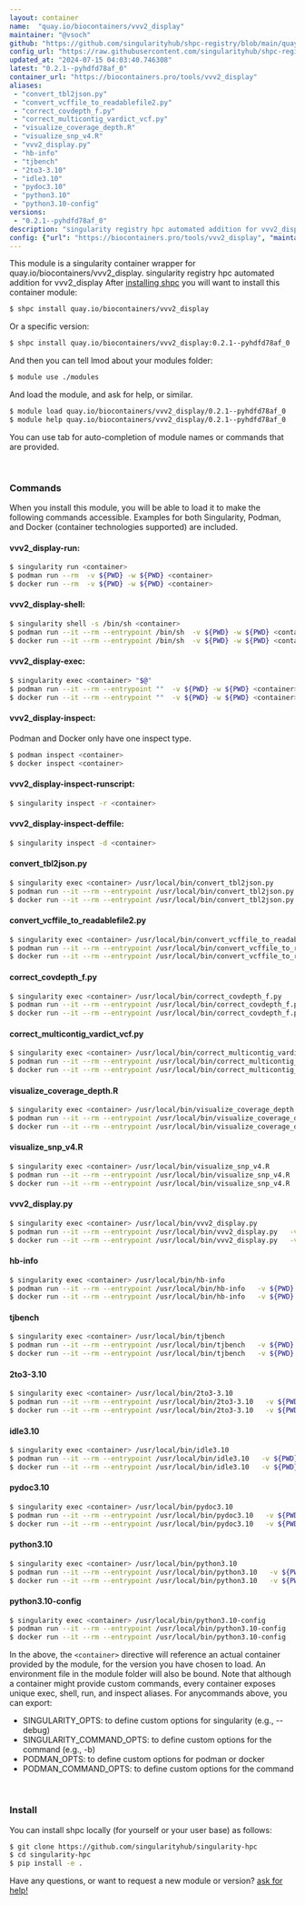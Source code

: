 ```yaml
---
layout: container
name:  "quay.io/biocontainers/vvv2_display"
maintainer: "@vsoch"
github: "https://github.com/singularityhub/shpc-registry/blob/main/quay.io/biocontainers/vvv2_display/container.yaml"
config_url: "https://raw.githubusercontent.com/singularityhub/shpc-registry/main/quay.io/biocontainers/vvv2_display/container.yaml"
updated_at: "2024-07-15 04:03:40.746308"
latest: "0.2.1--pyhdfd78af_0"
container_url: "https://biocontainers.pro/tools/vvv2_display"
aliases:
 - "convert_tbl2json.py"
 - "convert_vcffile_to_readablefile2.py"
 - "correct_covdepth_f.py"
 - "correct_multicontig_vardict_vcf.py"
 - "visualize_coverage_depth.R"
 - "visualize_snp_v4.R"
 - "vvv2_display.py"
 - "hb-info"
 - "tjbench"
 - "2to3-3.10"
 - "idle3.10"
 - "pydoc3.10"
 - "python3.10"
 - "python3.10-config"
versions:
 - "0.2.1--pyhdfd78af_0"
description: "singularity registry hpc automated addition for vvv2_display"
config: {"url": "https://biocontainers.pro/tools/vvv2_display", "maintainer": "@vsoch", "description": "singularity registry hpc automated addition for vvv2_display", "latest": {"0.2.1--pyhdfd78af_0": "sha256:8dee685ecc5e356091ac3de6c40f8f7d35461b99c0cff682245c794068ad3221"}, "tags": {"0.2.1--pyhdfd78af_0": "sha256:8dee685ecc5e356091ac3de6c40f8f7d35461b99c0cff682245c794068ad3221"}, "docker": "quay.io/biocontainers/vvv2_display", "aliases": {"convert_tbl2json.py": "/usr/local/bin/convert_tbl2json.py", "convert_vcffile_to_readablefile2.py": "/usr/local/bin/convert_vcffile_to_readablefile2.py", "correct_covdepth_f.py": "/usr/local/bin/correct_covdepth_f.py", "correct_multicontig_vardict_vcf.py": "/usr/local/bin/correct_multicontig_vardict_vcf.py", "visualize_coverage_depth.R": "/usr/local/bin/visualize_coverage_depth.R", "visualize_snp_v4.R": "/usr/local/bin/visualize_snp_v4.R", "vvv2_display.py": "/usr/local/bin/vvv2_display.py", "hb-info": "/usr/local/bin/hb-info", "tjbench": "/usr/local/bin/tjbench", "2to3-3.10": "/usr/local/bin/2to3-3.10", "idle3.10": "/usr/local/bin/idle3.10", "pydoc3.10": "/usr/local/bin/pydoc3.10", "python3.10": "/usr/local/bin/python3.10", "python3.10-config": "/usr/local/bin/python3.10-config"}}
---
```


This module is a singularity container wrapper for quay.io/biocontainers/vvv2_display.
singularity registry hpc automated addition for vvv2_display
After [installing shpc](#install) you will want to install this container module:


```bash
$ shpc install quay.io/biocontainers/vvv2_display
```

Or a specific version:

```bash
$ shpc install quay.io/biocontainers/vvv2_display:0.2.1--pyhdfd78af_0
```

And then you can tell lmod about your modules folder:

```bash
$ module use ./modules
```

And load the module, and ask for help, or similar.

```bash
$ module load quay.io/biocontainers/vvv2_display/0.2.1--pyhdfd78af_0
$ module help quay.io/biocontainers/vvv2_display/0.2.1--pyhdfd78af_0
```

You can use tab for auto-completion of module names or commands that are provided.

<br>

### Commands

When you install this module, you will be able to load it to make the following commands accessible.
Examples for both Singularity, Podman, and Docker (container technologies supported) are included.

#### vvv2_display-run:

```bash
$ singularity run <container>
$ podman run --rm  -v ${PWD} -w ${PWD} <container>
$ docker run --rm  -v ${PWD} -w ${PWD} <container>
```

#### vvv2_display-shell:

```bash
$ singularity shell -s /bin/sh <container>
$ podman run --it --rm --entrypoint /bin/sh  -v ${PWD} -w ${PWD} <container>
$ docker run --it --rm --entrypoint /bin/sh  -v ${PWD} -w ${PWD} <container>
```

#### vvv2_display-exec:

```bash
$ singularity exec <container> "$@"
$ podman run --it --rm --entrypoint ""  -v ${PWD} -w ${PWD} <container> "$@"
$ docker run --it --rm --entrypoint ""  -v ${PWD} -w ${PWD} <container> "$@"
```

#### vvv2_display-inspect:

Podman and Docker only have one inspect type.

```bash
$ podman inspect <container>
$ docker inspect <container>
```

#### vvv2_display-inspect-runscript:

```bash
$ singularity inspect -r <container>
```

#### vvv2_display-inspect-deffile:

```bash
$ singularity inspect -d <container>
```


#### convert_tbl2json.py

```bash
$ singularity exec <container> /usr/local/bin/convert_tbl2json.py
$ podman run --it --rm --entrypoint /usr/local/bin/convert_tbl2json.py   -v ${PWD} -w ${PWD} <container> -c " $@"
$ docker run --it --rm --entrypoint /usr/local/bin/convert_tbl2json.py   -v ${PWD} -w ${PWD} <container> -c " $@"
```


#### convert_vcffile_to_readablefile2.py

```bash
$ singularity exec <container> /usr/local/bin/convert_vcffile_to_readablefile2.py
$ podman run --it --rm --entrypoint /usr/local/bin/convert_vcffile_to_readablefile2.py   -v ${PWD} -w ${PWD} <container> -c " $@"
$ docker run --it --rm --entrypoint /usr/local/bin/convert_vcffile_to_readablefile2.py   -v ${PWD} -w ${PWD} <container> -c " $@"
```


#### correct_covdepth_f.py

```bash
$ singularity exec <container> /usr/local/bin/correct_covdepth_f.py
$ podman run --it --rm --entrypoint /usr/local/bin/correct_covdepth_f.py   -v ${PWD} -w ${PWD} <container> -c " $@"
$ docker run --it --rm --entrypoint /usr/local/bin/correct_covdepth_f.py   -v ${PWD} -w ${PWD} <container> -c " $@"
```


#### correct_multicontig_vardict_vcf.py

```bash
$ singularity exec <container> /usr/local/bin/correct_multicontig_vardict_vcf.py
$ podman run --it --rm --entrypoint /usr/local/bin/correct_multicontig_vardict_vcf.py   -v ${PWD} -w ${PWD} <container> -c " $@"
$ docker run --it --rm --entrypoint /usr/local/bin/correct_multicontig_vardict_vcf.py   -v ${PWD} -w ${PWD} <container> -c " $@"
```


#### visualize_coverage_depth.R

```bash
$ singularity exec <container> /usr/local/bin/visualize_coverage_depth.R
$ podman run --it --rm --entrypoint /usr/local/bin/visualize_coverage_depth.R   -v ${PWD} -w ${PWD} <container> -c " $@"
$ docker run --it --rm --entrypoint /usr/local/bin/visualize_coverage_depth.R   -v ${PWD} -w ${PWD} <container> -c " $@"
```


#### visualize_snp_v4.R

```bash
$ singularity exec <container> /usr/local/bin/visualize_snp_v4.R
$ podman run --it --rm --entrypoint /usr/local/bin/visualize_snp_v4.R   -v ${PWD} -w ${PWD} <container> -c " $@"
$ docker run --it --rm --entrypoint /usr/local/bin/visualize_snp_v4.R   -v ${PWD} -w ${PWD} <container> -c " $@"
```


#### vvv2_display.py

```bash
$ singularity exec <container> /usr/local/bin/vvv2_display.py
$ podman run --it --rm --entrypoint /usr/local/bin/vvv2_display.py   -v ${PWD} -w ${PWD} <container> -c " $@"
$ docker run --it --rm --entrypoint /usr/local/bin/vvv2_display.py   -v ${PWD} -w ${PWD} <container> -c " $@"
```


#### hb-info

```bash
$ singularity exec <container> /usr/local/bin/hb-info
$ podman run --it --rm --entrypoint /usr/local/bin/hb-info   -v ${PWD} -w ${PWD} <container> -c " $@"
$ docker run --it --rm --entrypoint /usr/local/bin/hb-info   -v ${PWD} -w ${PWD} <container> -c " $@"
```


#### tjbench

```bash
$ singularity exec <container> /usr/local/bin/tjbench
$ podman run --it --rm --entrypoint /usr/local/bin/tjbench   -v ${PWD} -w ${PWD} <container> -c " $@"
$ docker run --it --rm --entrypoint /usr/local/bin/tjbench   -v ${PWD} -w ${PWD} <container> -c " $@"
```


#### 2to3-3.10

```bash
$ singularity exec <container> /usr/local/bin/2to3-3.10
$ podman run --it --rm --entrypoint /usr/local/bin/2to3-3.10   -v ${PWD} -w ${PWD} <container> -c " $@"
$ docker run --it --rm --entrypoint /usr/local/bin/2to3-3.10   -v ${PWD} -w ${PWD} <container> -c " $@"
```


#### idle3.10

```bash
$ singularity exec <container> /usr/local/bin/idle3.10
$ podman run --it --rm --entrypoint /usr/local/bin/idle3.10   -v ${PWD} -w ${PWD} <container> -c " $@"
$ docker run --it --rm --entrypoint /usr/local/bin/idle3.10   -v ${PWD} -w ${PWD} <container> -c " $@"
```


#### pydoc3.10

```bash
$ singularity exec <container> /usr/local/bin/pydoc3.10
$ podman run --it --rm --entrypoint /usr/local/bin/pydoc3.10   -v ${PWD} -w ${PWD} <container> -c " $@"
$ docker run --it --rm --entrypoint /usr/local/bin/pydoc3.10   -v ${PWD} -w ${PWD} <container> -c " $@"
```


#### python3.10

```bash
$ singularity exec <container> /usr/local/bin/python3.10
$ podman run --it --rm --entrypoint /usr/local/bin/python3.10   -v ${PWD} -w ${PWD} <container> -c " $@"
$ docker run --it --rm --entrypoint /usr/local/bin/python3.10   -v ${PWD} -w ${PWD} <container> -c " $@"
```


#### python3.10-config

```bash
$ singularity exec <container> /usr/local/bin/python3.10-config
$ podman run --it --rm --entrypoint /usr/local/bin/python3.10-config   -v ${PWD} -w ${PWD} <container> -c " $@"
$ docker run --it --rm --entrypoint /usr/local/bin/python3.10-config   -v ${PWD} -w ${PWD} <container> -c " $@"
```



In the above, the `<container>` directive will reference an actual container provided
by the module, for the version you have chosen to load. An environment file in the
module folder will also be bound. Note that although a container
might provide custom commands, every container exposes unique exec, shell, run, and
inspect aliases. For anycommands above, you can export:

 - SINGULARITY_OPTS: to define custom options for singularity (e.g., --debug)
 - SINGULARITY_COMMAND_OPTS: to define custom options for the command (e.g., -b)
 - PODMAN_OPTS: to define custom options for podman or docker
 - PODMAN_COMMAND_OPTS: to define custom options for the command

<br>

### Install

You can install shpc locally (for yourself or your user base) as follows:

```bash
$ git clone https://github.com/singularityhub/singularity-hpc
$ cd singularity-hpc
$ pip install -e .
```

Have any questions, or want to request a new module or version? [ask for help!](https://github.com/singularityhub/singularity-hpc/issues)